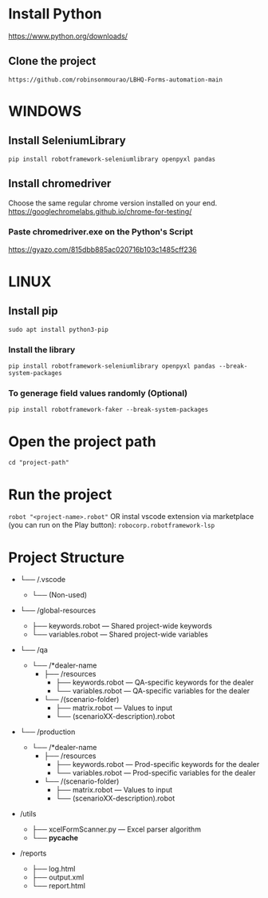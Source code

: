 # Install Python
https://www.python.org/downloads/

## Clone the project
`https://github.com/robinsonmourao/LBHQ-Forms-automation-main`

# WINDOWS
## Install SeleniumLibrary
`pip install robotframework-seleniumlibrary openpyxl pandas`
## Install chromedriver
Choose the same regular chrome version installed on your end.
https://googlechromelabs.github.io/chrome-for-testing/
### Paste chromedriver.exe on the Python's Script
https://gyazo.com/815dbb885ac020716b103c1485cff236

# LINUX
## Install pip
`sudo apt install python3-pip`
### Install the library
`pip install robotframework-seleniumlibrary openpyxl pandas --break-system-packages`


### To generage field values randomly (Optional)
`pip install robotframework-faker --break-system-packages`


# Open the project path
`cd "project-path"`

# Run the project
`robot "<project-name>.robot"`
OR instal vscode extension via marketplace (you can run on the Play button): 
`robocorp.robotframework-lsp`

# Project Structure
- └── /.vscode  
  - └── (Non-used)

- └── /global-resources  
  - ├── keywords.robot — Shared project-wide keywords  
  - └── variables.robot — Shared project-wide variables  

- └── /qa  
  - └── /*dealer-name  
    - ├── /resources  
      - ├── keywords.robot — QA-specific keywords for the dealer  
      - └── variables.robot — QA-specific variables for the dealer  
    - └── /(scenario-folder)
      - ├── matrix.robot — Values to input
      - └── (scenarioXX-description).robot  

- └── /production  
  - └── /*dealer-name
    - ├── /resources  
      - ├── keywords.robot — Prod-specific keywords for the dealer  
      - └── variables.robot — Prod-specific variables for the dealer
    - └── /(scenario-folder)
      - ├── matrix.robot — Values to input
      - └── (scenarioXX-description).robot  

- /utils  
  - ├── xcelFormScanner.py — Excel parser algorithm  
  - └── __pycache__  

- /reports  
  - ├── log.html  
  - ├── output.xml  
  - └── report.html

